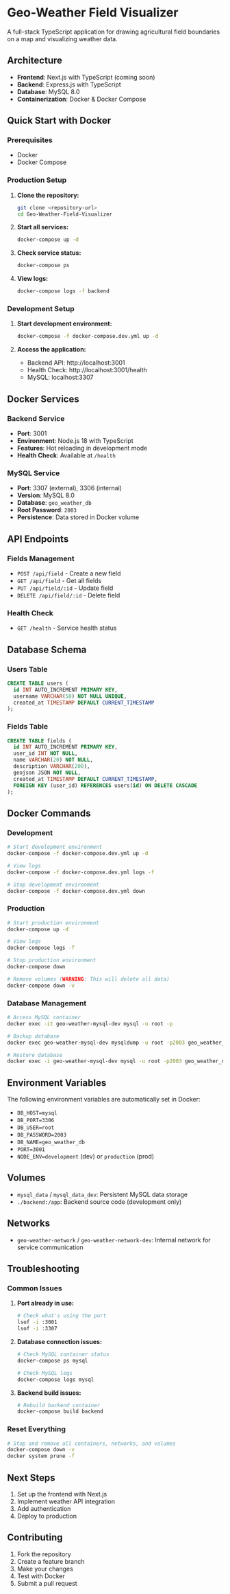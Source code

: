 # Geo-Weather Field Visualizer

A full-stack TypeScript application for drawing agricultural field boundaries on a map and visualizing weather data.

## Architecture

- **Frontend**: Next.js with TypeScript (coming soon)
- **Backend**: Express.js with TypeScript
- **Database**: MySQL 8.0
- **Containerization**: Docker & Docker Compose

## Quick Start with Docker

### Prerequisites

- Docker
- Docker Compose

### Production Setup

1. **Clone the repository:**
   ```bash
   git clone <repository-url>
   cd Geo-Weather-Field-Visualizer
   ```

2. **Start all services:**
   ```bash
   docker-compose up -d
   ```

3. **Check service status:**
   ```bash
   docker-compose ps
   ```

4. **View logs:**
   ```bash
   docker-compose logs -f backend
   ```

### Development Setup

1. **Start development environment:**
   ```bash
   docker-compose -f docker-compose.dev.yml up -d
   ```

2. **Access the application:**
   - Backend API: http://localhost:3001
   - Health Check: http://localhost:3001/health
   - MySQL: localhost:3307

## Docker Services

### Backend Service
- **Port**: 3001
- **Environment**: Node.js 18 with TypeScript
- **Features**: Hot reloading in development mode
- **Health Check**: Available at `/health`

### MySQL Service
- **Port**: 3307 (external), 3306 (internal)
- **Version**: MySQL 8.0
- **Database**: `geo_weather_db`
- **Root Password**: `2003`
- **Persistence**: Data stored in Docker volume

## API Endpoints

### Fields Management
- `POST /api/field` - Create a new field
- `GET /api/field` - Get all fields
- `PUT /api/field/:id` - Update field
- `DELETE /api/field/:id` - Delete field

### Health Check
- `GET /health` - Service health status

## Database Schema

### Users Table
```sql
CREATE TABLE users (
  id INT AUTO_INCREMENT PRIMARY KEY,
  username VARCHAR(50) NOT NULL UNIQUE,
  created_at TIMESTAMP DEFAULT CURRENT_TIMESTAMP
);
```

### Fields Table
```sql
CREATE TABLE fields (
  id INT AUTO_INCREMENT PRIMARY KEY,
  user_id INT NOT NULL,
  name VARCHAR(20) NOT NULL,
  description VARCHAR(200),
  geojson JSON NOT NULL,
  created_at TIMESTAMP DEFAULT CURRENT_TIMESTAMP,
  FOREIGN KEY (user_id) REFERENCES users(id) ON DELETE CASCADE
);
```

## Docker Commands

### Development
```bash
# Start development environment
docker-compose -f docker-compose.dev.yml up -d

# View logs
docker-compose -f docker-compose.dev.yml logs -f

# Stop development environment
docker-compose -f docker-compose.dev.yml down
```

### Production
```bash
# Start production environment
docker-compose up -d

# View logs
docker-compose logs -f

# Stop production environment
docker-compose down

# Remove volumes (WARNING: This will delete all data)
docker-compose down -v
```

### Database Management
```bash
# Access MySQL container
docker exec -it geo-weather-mysql-dev mysql -u root -p

# Backup database
docker exec geo-weather-mysql-dev mysqldump -u root -p2003 geo_weather_db > backup.sql

# Restore database
docker exec -i geo-weather-mysql-dev mysql -u root -p2003 geo_weather_db < backup.sql
```

## Environment Variables

The following environment variables are automatically set in Docker:

- `DB_HOST=mysql`
- `DB_PORT=3306`
- `DB_USER=root`
- `DB_PASSWORD=2003`
- `DB_NAME=geo_weather_db`
- `PORT=3001`
- `NODE_ENV=development` (dev) or `production` (prod)

## Volumes

- `mysql_data` / `mysql_data_dev`: Persistent MySQL data storage
- `./backend:/app`: Backend source code (development only)

## Networks

- `geo-weather-network` / `geo-weather-network-dev`: Internal network for service communication

## Troubleshooting

### Common Issues

1. **Port already in use:**
   ```bash
   # Check what's using the port
   lsof -i :3001
   lsof -i :3307
   ```

2. **Database connection issues:**
   ```bash
   # Check MySQL container status
   docker-compose ps mysql
   
   # Check MySQL logs
   docker-compose logs mysql
   ```

3. **Backend build issues:**
   ```bash
   # Rebuild backend container
   docker-compose build backend
   ```

### Reset Everything
```bash
# Stop and remove all containers, networks, and volumes
docker-compose down -v
docker system prune -f
```

## Next Steps

1. Set up the frontend with Next.js
2. Implement weather API integration
3. Add authentication
4. Deploy to production

## Contributing

1. Fork the repository
2. Create a feature branch
3. Make your changes
4. Test with Docker
5. Submit a pull request 